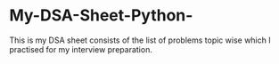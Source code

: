 # My-DSA-Sheet-Python-
This is my DSA sheet consists of the list of problems topic wise which I practised for my interview preparation. 
